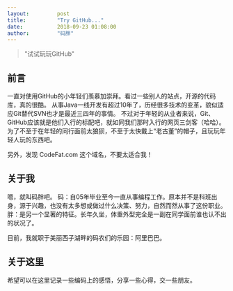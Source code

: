 ```yaml
---
layout:			post
title:			"Try GitHub..."
date:			2018-09-23 01:08:00
author:			"码胖"
---
```


> "试试玩玩GitHub"

## 前言
一直对使用GitHub的小年轻们羡慕加崇拜。看过一些别人的站点，开源的代码库，真的很酷。
从事Java一线开发有超过10年了，历经很多技术的变革，貌似适应Git替代SVN也才是最近三四年的事情。
不过对于年轻的从业者来说，Git、GitHub应该就是他们入行的标配吧，就如同我们那时入行的网页三剑客（哈哈）。
为了不至于在年轻的同行面前太狼狈，不至于太快戴上“老古董”的帽子，且玩玩年轻人玩的东西吧。

另外，发现 CodeFat.com 这个域名，不要太适合我！

## 关于我
嗯，就叫码胖吧。
码：自05年毕业至今一直从事编程工作。原本并不是科班出身，源于兴趣，也没有太多想或做过什么决策、努力，自然而然从事了这份职业。
胖：是另一个显著的特征。长年久坐，体重外型完全是一副在同学面前谁也认不出的状况了。

目前，我就职于美丽西子湖畔的码农们的乐园：阿里巴巴。

## 关于这里
希望可以在这里记录一些编码上的感悟，分享一些心得，交一些朋友。
